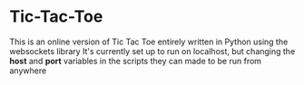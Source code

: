 # Tic-Tac-Toe
This is an online version of Tic Tac Toe entirely written in Python using the websockets library
It's currently set up to run on localhost, but changing the **host** and **port** variables in the scripts they can made to be run from anywhere
